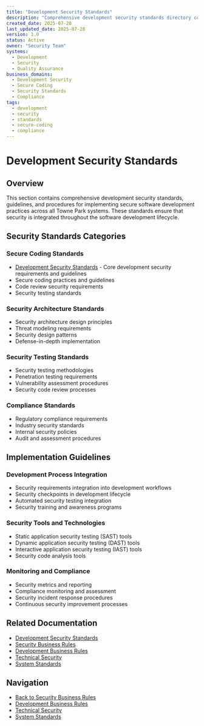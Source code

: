```yaml
---
title: "Development Security Standards"
description: "Comprehensive development security standards directory containing security guidelines, policies, and procedures for secure software development practices"
created_date: 2025-07-28
last_updated_date: 2025-07-28
version: 1.0
status: Active
owner: "Security Team"
systems:
  - Development
  - Security
  - Quality Assurance
business_domains:
  - Development Security
  - Secure Coding
  - Security Standards
  - Compliance
tags:
  - development
  - security
  - standards
  - secure-coding
  - compliance
---
```


# Development Security Standards

## Overview

This section contains comprehensive development security standards, guidelines, and procedures for implementing secure software development practices across all Towne Park systems. These standards ensure that security is integrated throughout the software development lifecycle.

## Security Standards Categories

### Secure Coding Standards
- [Development Security Standards](../development-security-standards.md) - Core development security requirements and guidelines
- Secure coding practices and guidelines
- Code review security requirements
- Security testing standards

### Security Architecture Standards
- Security architecture design principles
- Threat modeling requirements
- Security design patterns
- Defense-in-depth implementation

### Security Testing Standards
- Security testing methodologies
- Penetration testing requirements
- Vulnerability assessment procedures
- Security code review processes

### Compliance Standards
- Regulatory compliance requirements
- Industry security standards
- Internal security policies
- Audit and assessment procedures

## Implementation Guidelines

### Development Process Integration
- Security requirements integration into development workflows
- Security checkpoints in development lifecycle
- Automated security testing integration
- Security training and awareness programs

### Security Tools and Technologies
- Static application security testing (SAST) tools
- Dynamic application security testing (DAST) tools
- Interactive application security testing (IAST) tools
- Security code analysis tools

### Monitoring and Compliance
- Security metrics and reporting
- Compliance monitoring and assessment
- Security incident response procedures
- Continuous security improvement processes

## Related Documentation

- [Development Security Standards](../development-security-standards.md)
- [Security Business Rules](../index.md)
- [Development Business Rules](../../development/index.md)
- [Technical Security](../../../technical/security/index.md)
- [System Standards](../../../standards/index.md)

## Navigation

- [Back to Security Business Rules](../index.md)
- [Development Business Rules](../../development/index.md)
- [Technical Security](../../../technical/security/index.md)
- [System Standards](../../../standards/index.md)